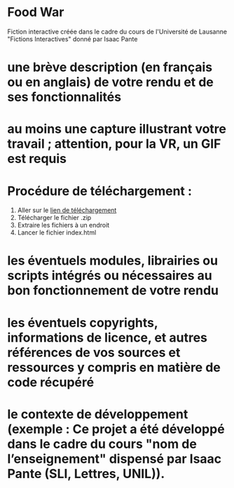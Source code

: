 # Food War
Fiction interactive créée dans le cadre du cours de l'Université de Lausanne "Fictions Interactives" donné par Isaac Pante


# une brève description (en français ou en anglais) de votre rendu et de ses fonctionnalités



# au moins une capture illustrant votre travail ; attention, pour la VR, un GIF est requis




# Procédure de téléchargement :
1. Aller sur le [lien de téléchargement](https://tatsumakyy.itch.io/food-war/download/3ugLT7o5MnQXU7PS1hj1H9Q1BxVzseQeTOCNDz_H)
2. Télécharger le fichier .zip
3. Extraire les fichiers à un endroit
4. Lancer le fichier index.html



# les éventuels modules, librairies ou scripts intégrés ou nécessaires au bon fonctionnement de votre rendu





# les éventuels copyrights, informations de licence, et autres références de vos sources et ressources y compris en matière de code récupéré





# le contexte de développement (exemple : Ce projet a été développé dans le cadre du cours "nom de l’enseignement" dispensé par Isaac Pante (SLI, Lettres, UNIL)).




